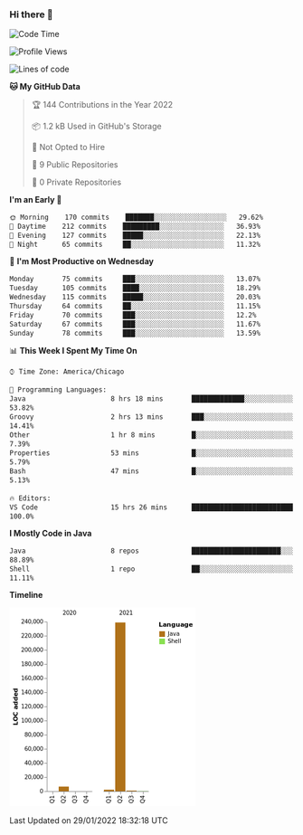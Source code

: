 ### Hi there 👋


<!--START_SECTION:waka-->
![Code Time](http://img.shields.io/badge/Code%20Time-2%2C010%20hrs%2028%20mins-blue)

![Profile Views](http://img.shields.io/badge/Profile%20Views-0-blue)

![Lines of code](https://img.shields.io/badge/From%20Hello%20World%20I%27ve%20Written-249%20Thousand%20lines%20of%20code-blue)

**🐱 My GitHub Data** 

> 🏆 144 Contributions in the Year 2022
 > 
> 📦 1.2 kB Used in GitHub's Storage 
 > 
> 🚫 Not Opted to Hire
 > 
> 📜 9 Public Repositories 
 > 
> 🔑 0 Private Repositories  
 > 
**I'm an Early 🐤** 

```text
🌞 Morning    170 commits    ███████░░░░░░░░░░░░░░░░░░   29.62% 
🌆 Daytime    212 commits    █████████░░░░░░░░░░░░░░░░   36.93% 
🌃 Evening    127 commits    █████░░░░░░░░░░░░░░░░░░░░   22.13% 
🌙 Night      65 commits     ██░░░░░░░░░░░░░░░░░░░░░░░   11.32%

```
📅 **I'm Most Productive on Wednesday** 

```text
Monday       75 commits     ███░░░░░░░░░░░░░░░░░░░░░░   13.07% 
Tuesday      105 commits    ████░░░░░░░░░░░░░░░░░░░░░   18.29% 
Wednesday    115 commits    █████░░░░░░░░░░░░░░░░░░░░   20.03% 
Thursday     64 commits     ██░░░░░░░░░░░░░░░░░░░░░░░   11.15% 
Friday       70 commits     ███░░░░░░░░░░░░░░░░░░░░░░   12.2% 
Saturday     67 commits     ███░░░░░░░░░░░░░░░░░░░░░░   11.67% 
Sunday       78 commits     ███░░░░░░░░░░░░░░░░░░░░░░   13.59%

```


📊 **This Week I Spent My Time On** 

```text
⌚︎ Time Zone: America/Chicago

💬 Programming Languages: 
Java                     8 hrs 18 mins       █████████████░░░░░░░░░░░░   53.82% 
Groovy                   2 hrs 13 mins       ███░░░░░░░░░░░░░░░░░░░░░░   14.41% 
Other                    1 hr 8 mins         █░░░░░░░░░░░░░░░░░░░░░░░░   7.39% 
Properties               53 mins             █░░░░░░░░░░░░░░░░░░░░░░░░   5.79% 
Bash                     47 mins             █░░░░░░░░░░░░░░░░░░░░░░░░   5.13%

🔥 Editors: 
VS Code                  15 hrs 26 mins      █████████████████████████   100.0%

```

**I Mostly Code in Java** 

```text
Java                     8 repos             ██████████████████████░░░   88.89% 
Shell                    1 repo              ██░░░░░░░░░░░░░░░░░░░░░░░   11.11%

```


**Timeline**

![Chart not found](https://raw.githubusercontent.com/powercasgamer/powercasgamer/master/charts/bar_graph.png) 


 Last Updated on 29/01/2022 18:32:18 UTC
<!--END_SECTION:waka-->

